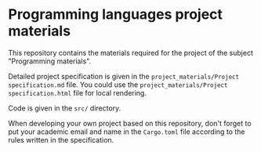 # Programming languages project materials

This repository contains the materials required for the project of the subject "Programming materials".

Detailed project specification is given in the `project_materials/Project specification.md` file. You could use the `project_materials/Project specification.html` file for local rendering.

Code is given in the `src/` directory.

When developing your own project based on this repository, don't forget to put your academic email and name in the `Cargo.toml` file according to the rules written in the specification.